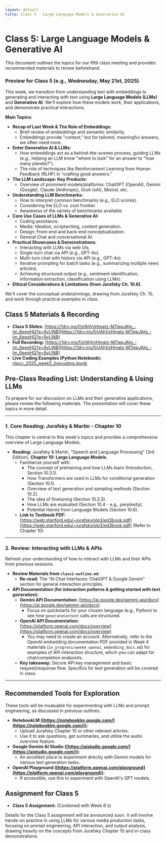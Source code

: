```yaml
---
layout: default
title: Class 5 - Large Language Models & Generative AI
---
```


# Class 5: Large Language Models & Generative AI

This document outlines the topics for our fifth class meeting and provides recommended materials to review beforehand.

### Preview for Class 5 (e.g., Wednesday, May 21st, 2025)

This week, we transition from understanding text with embeddings to generating and interacting with text using **Large Language Models (LLMs)** and **Generative AI**. We'll explore how these models work, their applications, and demonstrate practical interactions.

**Main Topics:**

*   **Recap of Last Week & The Role of Embeddings:**
    *   Brief review of embeddings and semantic similarity.
    *   Embeddings provide "context," but for tailored, meaningful answers, we often need more.
*   **Enter Generative AI & LLMs:**
    *   How embeddings act as a behind-the-scenes process, guiding LLMs (e.g., helping an LLM know "where to look" for an answer to "how many planets?").
    *   The role of techniques like Reinforcement Learning from Human Feedback (RLHF) in "crafting good answers."
*   **The LLM Landscape: Key Products:**
    *   Overview of prominent models/platforms: ChatGPT (OpenAI), Gemini (Google), Claude (Anthropic), Grok (xAI), Mistral, etc.
*   **Understanding LLM Benchmarks:**
    *   How to interpret common benchmarks (e.g., ELO scores).
    *   Considering the ELO vs. cost frontier.
    *   Awareness of the variety of benchmarks available.
*   **Core Use Cases of LLMs & Generative AI:**
    *   Coding assistance.
    *   Media: Ideation, scriptwriting, content generation.
    *   Design: Front-end and back-end conceptualization.
    *   General Chat and conversational AI.
*   **Practical Showcases & Demonstrations:**
    *   Interacting with LLMs via web UIs.
    *   Single-turn chat via API (e.g., GPT-4o).
    *   Multi-turn chat with history via API (e.g., GPT-4o).
    *   Iterative prompting for batch tasks (e.g., summarizing multiple news articles).
    *   Achieving structured output (e.g., sentiment identification, information extraction, classification using LLMs).
*   **Ethical Considerations & Limitations (from Jurafsky Ch. 10.6).**

We'll cover the conceptual underpinnings, drawing from Jurafsky Ch. 10, and work through practical examples in class.

## Class 5 Materials & Recording

*   **Class 5 Slides:** [https://1drv.ms/f/s!AhVxHmatz-M7jepJAIg_-Im_6eegHQ?e=9yLlNB](https://1drv.ms/f/s!AhVxHmatz-M7jepJAIg_-Im_6eegHQ?e=9yLlNB)
*   **Full Recording:** [https://1drv.ms/f/s!AhVxHmatz-M7jepJAIg_-Im_6eegHQ?e=9yLlNB](https://1drv.ms/f/s!AhVxHmatz-M7jepJAIg_-Im_6eegHQ?e=9yLlNB)
*   **Live Coding Examples (Python Notebook):** [nlpcc_2025_week5_livecoding.ipynb](./nlpcc_2025_week5_livecoding.ipynb)

## Pre-Class Reading List: Understanding & Using LLMs

To prepare for our discussion on LLMs and their generative applications, please review the following materials. The presentation will cover these topics in more detail.

---

### 1. Core Reading: Jurafsky & Martin - Chapter 10

This chapter is central to this week's topics and provides a comprehensive overview of Large Language Models.

*   **Reading:** Jurafsky & Martin, "Speech and Language Processing" (3rd Edition), **Chapter 10: Large Language Models**.
    *   Familiarize yourself with:
        *   The concept of pretraining and how LLMs learn (Introduction, Section 10.3.1).
        *   How Transformers are used in LLMs for conditional generation (Section 10.1).
        *   Overview of text generation and sampling methods (Section 10.2).
        *   The idea of finetuning (Section 10.3.3).
        *   How LLMs are evaluated (Section 10.4 - e.g., perplexity).
        *   Potential Harms from Language Models (Section 10.6).
    *   **Link to Textbook PDF:** [https://web.stanford.edu/~jurafsky/slp3/ed3book.pdf](https://web.stanford.edu/~jurafsky/slp3/ed3book.pdf) (Refer to Chapter 10)

---

### 2. Review: Interacting with LLMs & APIs

Refresh your understanding of how to interact with LLMs and their APIs from previous sessions.

*   **Review Materials from `class1-outline.md`:**
    *   **Re-read:** The "AI Chat Interfaces: ChatGPT & Google Gemini" section for general interaction principles.
*   **API Documentation (for interaction patterns & getting started with text generation):**
    *   **Gemini API Documentation:** [https://ai.google.dev/gemini-api/docs](https://ai.google.dev/gemini-api/docs)
        *   Focus on quickstarts for your chosen language (e.g., Python) to see how `generateContent` calls are structured.
    *   **OpenAI API Documentation:** [https://platform.openai.com/docs/overview](https://platform.openai.com/docs/overview)
        *   You may need to create an account. Alternatively, refer to the OpenAI embedding documentation PDF provided in Week 4 materials (`in_progress/week4_openai_embedding_docs.md`) for examples of API interaction structure, which you can adapt for chat/completion endpoints.
    *   **Key takeaway:** Secure API key management and basic request/response flow. Specifics for text generation will be covered in class.

---

## Recommended Tools for Exploration

These tools will be invaluable for experimenting with LLMs and prompt engineering, as discussed in previous outlines.

*   **NotebookLM ([https://notebooklm.google.com/](https://notebooklm.google.com/)):**
    *   Upload Jurafsky Chapter 10 or other relevant articles.
    *   Use it to ask questions, get summaries, and utilize the audio overview feature.
*   **Google Gemini AI Studio ([https://aistudio.google.com/](https://aistudio.google.com/)):**
    *   An excellent place to experiment directly with Gemini models for various text generation tasks.
*   **OpenAI Playground ([https://platform.openai.com/playground](https://platform.openai.com/playground)):**
    *   If accessible, use this to experiment with OpenAI's GPT models.

## Assignment for Class 5

*   **Class 5 Assignment:** (Combined with Week 6's)

Details for the Class 5 assignment will be announced soon. It will involve hands-on practice in using LLMs for various media production tasks, focusing on prompt engineering, API interaction, and output analysis, drawing heavily on the concepts from Jurafsky Chapter 10 and in-class demonstrations.